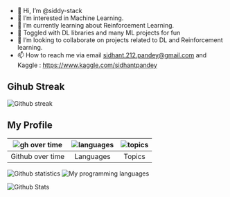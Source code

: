 - 👋 Hi, I’m @siddy-stack
- 👀 I’m interested in Machine Learning.
- 🌱 I’m currently learning about Reinforcement Learning.
- 👀 Toggled with DL libraries and many ML projects for fun
- 💞️ I’m looking to collaborate on projects related to DL and Reinforcement learning.
- 📫 How to reach me via email sidhant.212.pandey@gmail.com and Kaggle : https://www.kaggle.com/sidhantpandey

<!---
siddy-stack/siddy-stack is a ✨ special ✨ repository because its `README.md` (this file) appears on your GitHub profile.
You can click the Preview link to take a look at your changes.
--->
## Gihub Streak

![Github streak](https://github-readme-streak-stats.herokuapp.com/?user=tomshoo&show_icons=true&theme=algolia&border=true)

## My Profile

|![gh over time](https://stats.quine.sh/tomshoo/github?theme=dark)|![languages](https://stats.quine.sh/tomshoo/languages-over-time?theme=dark)|![topics](https://stats.quine.sh/tomshoo/topics-over-time?theme=dark)|
|:-:|:-:|:-:|
|Github over time|Languages|Topics|

![Github statistics](https://github-readme-stats-eight-theta.vercel.app/api?username=tomshoo&show_icons=true&theme=algolia&include_all_commits=true&count_private=true)
![My programming languages](https://github-readme-stats-eight-theta.vercel.app/api/top-langs/?username=tomshoo&layout=compact&langs_count=8&theme=algolia)

![Github Stats](https://visitcount.itsvg.in/api?id=tomshoo&icon=0&color=0)

